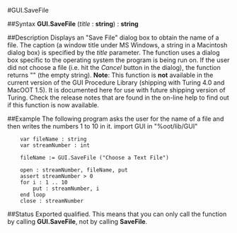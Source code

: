 
#GUI.SaveFile

##Syntax
**GUI.SaveFile** (*title* : **string**) : **string**

##Description
Displays an "Save File" dialog box to obtain the name of a file. The caption (a window title under MS Windows, a string in a Macintosh dialog box) is specified by the *title* parameter. The function uses a dialog box specific to the operating system the program is being run on.
If the user did not choose a file (i.e. hit the *Cancel* button in the dialog), the function returns "" (the empty string).
**Note**: This function is **not** available in the current version of the GUI Procedure Library (shipping with Turing 4.0 and MacOOT 1.5). It is documented here for use with future shipping version of Turing. Check the release notes that are found in the on-line help to find out if this function is now available.

##Example
The following program asks the user for the name of a file and then writes the numbers 1 to 10 in it.
        import GUI in "%oot/lib/GUI"
        
        var fileName : string
        var streamNumber : int
        
        fileName := GUI.SaveFile ("Choose a Text File")
        
        open : streamNumber, fileName, put
        assert streamNumber > 0
        for i : 1 .. 10
            put : streamNumber, i
        end loop
        close : streamNumber
##Status
Exported qualified.
This means that you can only call the function by calling **GUI.SaveFile**, not by calling **SaveFile**.
